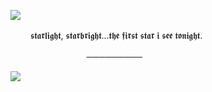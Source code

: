 ![](https://64.media.tumblr.com/6f8f658e0d065d42f7b751adec1237bb/3461ade0a7114c32-f6/s500x750/eba8e56f9bcf9de6454f78cbb47921a9de5827e7.pnj) 



   　   　𝖘𝖙𝖆𝖗𝖑𝖎𝖌𝖍𝖙, 𝖘𝖙𝖆𝖗𝖇𝖗𝖎𝖌𝖍𝖙...𝖙𝖍𝖊 𝖋𝖎𝖗𝖘𝖙 𝖘𝖙𝖆𝖗 𝖎 𝖘𝖊𝖊 𝖙𝖔𝖓𝖎𝖌𝖍𝖙.

   　   　   　  　   　   　   　─────────





![](https://64.media.tumblr.com/8d83513a0d7feb4a7679998c36c9cbaa/e2e7c08d9a2688d8-26/s640x960/fa87dd2ba5079767872001fcf9215f354525b94b.gifv)

